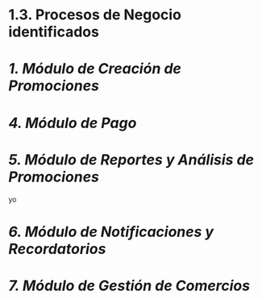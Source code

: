 # 1.3. Procesos de Negocio identificados


# *1. Módulo de Creación de Promociones*



  
# *4. Módulo de Pago*

# *5. Módulo de Reportes y Análisis de Promociones*
yo
# *6. Módulo de Notificaciones y Recordatorios*

# *7. Módulo de Gestión de Comercios*
